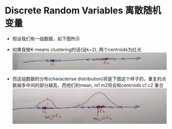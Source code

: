 # Discrete Random Variables 离散随机变量

* 假设我们有一组数据，如下图所示
* 如果我做K-means clustering的话(设k=2), 两个centroids为红点  
![](img/discrete.jpg)  

* 而这组数据的分布(characterise distribution)将是下图这个样子的，重复的点数越多中间的部分越高，而他们的mean, m1 m2将会和centroids c1 c2 重合
![](./img/discreteMean.jpg)

